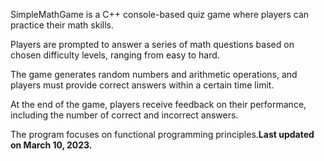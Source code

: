 SimpleMathGame is a C++ console-based quiz game where players can practice their math skills.

Players are prompted to answer a series of math questions based on chosen difficulty levels, ranging from easy to hard.

The game generates random numbers and arithmetic operations, and players must provide correct answers within a certain time limit.

At the end of the game, players receive feedback on their performance, including the number of correct and incorrect answers.

The program focuses on functional programming principles.**Last updated on March 10, 2023.**
